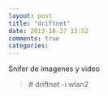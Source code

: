 ```yaml
---
layout: post
title: "driftnet"
date: 2013-10-27 13:52
comments: true
categories: 
---
```

Snifer de imagenes y video

>\# driftnet -i wlan2

